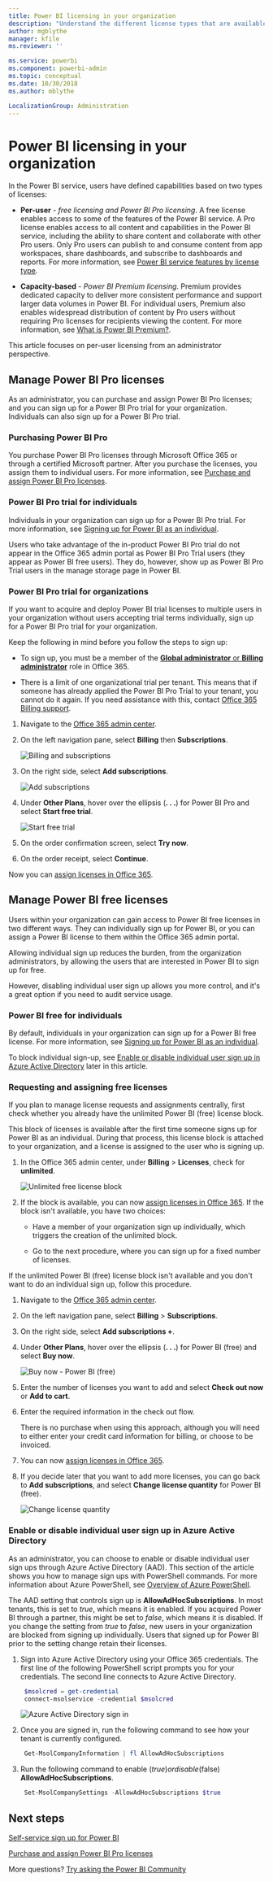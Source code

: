 ```yaml
---
title: Power BI licensing in your organization 
description: "Understand the different license types that are available in Power BI: free licensing, Power BI Pro, and Power BI Premium."
author: mgblythe
manager: kfile
ms.reviewer: ''

ms.service: powerbi
ms.component: powerbi-admin
ms.topic: conceptual
ms.date: 10/30/2018
ms.author: mblythe

LocalizationGroup: Administration
---
```


# Power BI licensing in your organization

In the Power BI service, users have defined capabilities based on two types of licenses:

* **Per-user** - *free licensing and Power BI Pro licensing*. A free license enables access to some of the features of the Power BI service. A Pro license enables access to all content and capabilities in the Power BI service, including the ability to share content and collaborate with other Pro users. Only Pro users can publish to and consume content from app workspaces, share dashboards, and subscribe to dashboards and reports. For more information, see [Power BI service features by license type](service-features-license-type.md).

* **Capacity-based** - *Power BI Premium licensing*. Premium provides dedicated capacity to deliver more consistent performance and support larger data volumes in Power BI. For individual users, Premium also enables widespread distribution of content by Pro users without requiring Pro licenses for recipients viewing the content. For more information, see [What is Power BI Premium?](service-premium.md).

This article focuses on per-user licensing from an administrator perspective.

## Manage Power BI Pro licenses

As an administrator, you can purchase and assign Power BI Pro licenses; and you can sign up for a Power BI Pro trial for your organization. Individuals can also sign up for a Power BI Pro trial.

### Purchasing Power BI Pro

You purchase Power BI Pro licenses through Microsoft Office 365 or through a certified Microsoft partner. After you purchase the licenses, you assign them to individual users. For more information, see [Purchase and assign Power BI Pro licenses](service-admin-purchasing-power-bi-pro.md).

### Power BI Pro trial for individuals

Individuals in your organization can sign up for a Power BI Pro trial. For more information, see [Signing up for Power BI as an individual](service-self-service-signup-for-power-bi.md).

Users who take advantage of the in-product Power BI Pro trial do not appear in the Office 365 admin portal as Power BI Pro Trial users (they appear as Power BI free users). They do, however, show up as Power BI Pro Trial users in the manage storage page in Power BI.

### Power BI Pro trial for organizations

If you want to acquire and deploy Power BI trial licenses to multiple users in your organization without users accepting trial terms individually, sign up for a Power BI Pro trial for your organization.

Keep the following in mind before you follow the steps to sign up:

* To sign up, you must be a member of the [**Global administrator** or **Billing administrator**](https://support.office.com/article/about-office-365-admin-roles-da585eea-f576-4f55-a1e0-87090b6aaa9d?ui=en-US&rs=en-US&ad=US) role in Office 365.

* There is a limit of one organizational trial per tenant. This means that if someone has already applied the Power BI Pro Trial to your tenant, you cannot do it again. If you need assistance with this, contact [Office 365 Billing support](https://support.office.microsoft.com/en-us/article/contact-support-for-business-products-admin-help-32a17ca7-6fa0-4870-8a8d-e25ba4ccfd4b?CorrelationId=552bbf37-214f-4202-80cb-b94240dcd671&ui=en-US&rs=en-US&ad=US).

1. Navigate to the [Office 365 admin center](https://portal.office.com/adminportal/home#/homepage).

1. On the left navigation pane, select **Billing** then **Subscriptions**.

   ![Billing and subscriptions](media/service-admin-licensing-organization/service-power-bi-pro-in-your-organization-05.png)

1. On the right side, select **Add subscriptions**.

   ![Add subscriptions](media/service-admin-licensing-organization/service-power-bi-pro-in-your-organization-06.png)

1. Under **Other Plans**, hover over the ellipsis (**. . .**) for Power BI Pro and select **Start free trial**.

   ![Start free trial](media/service-admin-licensing-organization/service-power-bi-pro-in-your-organization-07.png) 

1. On the order confirmation screen, select **Try now**.

1. On the order receipt, select **Continue**.

Now you can [assign licenses in Office 365](https://support.office.com/article/assign-licenses-to-users-in-office-365-for-business-997596b5-4173-4627-b915-36abac6786dc).

## Manage Power BI free licenses

Users within your organization can gain access to Power BI free licenses in two different ways. They can individually sign up for Power BI, or you can assign a Power BI license to them within the Office 365 admin portal.

Allowing individual sign up reduces the burden, from the organization administrators, by allowing the users that are interested in Power BI to sign up for free.

However, disabling individual user sign up allows you more control, and it's a great option if you need to audit service usage.

### Power BI free for individuals

By default, individuals in your organization can sign up for a Power BI free license. For more information, see [Signing up for Power BI as an individual](service-self-service-signup-for-power-bi.md).

To block individual sign-up, see [Enable or disable individual user sign up in Azure Active Directory](service-admin-licensing-organization.md#enable-or-disable-individual-user-sign-up-in-azure-active-directory) later in this article.

### Requesting and assigning free licenses

If you plan to manage license requests and assignments centrally, first check whether you already have the unlimited Power BI (free) license block.

This block of licenses is available after the first time someone signs up for Power BI as an individual. During that process, this license block is attached to your organization, and a license is assigned to the user who is signing up.

1. In the Office 365 admin center, under **Billing** > **Licenses**, check for **unlimited**.

    ![Unlimited free license block](media/service-admin-licensing-organization/unlimited-licenses.png)

1. If the block is available, you can now [assign licenses in Office 365](https://support.office.com/article/assign-licenses-to-users-in-office-365-for-business-997596b5-4173-4627-b915-36abac6786dc). If the block isn't available, you have two choices:

    * Have a member of your organization sign up individually, which triggers the creation of the unlimited block.

    * Go to the next procedure, where you can sign up for a fixed number of licenses.

If the unlimited Power BI (free) license block isn't available and you don't want to do an individual sign up, follow this procedure.

1. Navigate to the [Office 365 admin center](https://portal.office.com/admin/default.aspx).

1. On the left navigation pane, select **Billing** > **Subscriptions**.

1. On the right side, select **Add subscriptions +**.

1. Under **Other Plans**, hover over the ellipsis (**. . .**) for Power BI (free) and select **Buy now**.

    ![Buy now - Power BI (free)](media/service-admin-licensing-organization/buy-powerbi-free.png)

1. Enter the number of licenses you want to add and select **Check out now** or **Add to cart**.

1. Enter the required information in the check out flow.

    There is no purchase when using this approach, although you will need to either enter your credit card information for billing, or choose to be invoiced.

1. You can now [assign licenses in Office 365](https://support.office.com/article/assign-licenses-to-users-in-office-365-for-business-997596b5-4173-4627-b915-36abac6786dc).

1. If you decide later that you want to add more licenses, you can go back to **Add subscriptions**, and select **Change license quantity** for Power BI (free).

    ![Change license quantity](media/service-admin-licensing-organization/change-license-quantity.png)

### Enable or disable individual user sign up in Azure Active Directory

As an administrator, you can choose to enable or disable individual user sign ups through Azure Active Directory (AAD). This section of the article shows you how to manage sign ups with PowerShell commands. For more information about Azure PowerShell, see [Overview of Azure PowerShell](/powershell/azure/overview).

The AAD setting that controls sign up is **AllowAdHocSubscriptions**. In most tenants, this is set to *true*, which means it is enabled. If you acquired Power BI through a partner, this might be set to *false*, which means it is disabled. If you change the setting from *true* to *false*, new users in your organization are blocked from signing up individually. Users that signed up for Power BI prior to the setting change retain their licenses.

1. Sign into Azure Active Directory using your Office 365 credentials. The first line of the following PowerShell script prompts you for your credentials. The second line connects to Azure Active Directory.

    ```powershell
     $msolcred = get-credential
     connect-msolservice -credential $msolcred
    ```

   ![Azure Active Directory sign in](media/service-admin-licensing-organization/aad-signin.png)

1. Once you are signed in, run the following command to see how your tenant is currently configured.

    ```powershell
     Get-MsolCompanyInformation | fl AllowAdHocSubscriptions
    ```
1. Run the following command to enable ($true) or disable ($false) **AllowAdHocSubscriptions**.

    ```powershell
     Set-MsolCompanySettings -AllowAdHocSubscriptions $true
    ```

## Next steps

[Self-service sign up for Power BI](service-self-service-signup-for-power-bi.md)  

[Purchase and assign Power BI Pro licenses](service-admin-purchasing-power-bi-pro.md)

More questions? [Try asking the Power BI Community](http://community.powerbi.com/)
